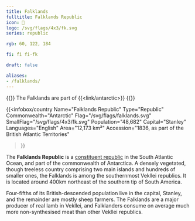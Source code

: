 ```yaml
---
title: Falklands
fulltitle: Falklands Republic
icon: 🦀
logo: /svg/flags/4x3/fk.svg
series: republic

rgb: 60, 122, 184

fi: fi fi-fk

draft: false

aliases:
- /falklands/
---
```

{{<note series>}}
 The Falklands are part of {{<link/antarctic>}}
{{</note>}}

{{<infobox/country
	 Name="Falklands Republic"
	 Type="Republic"
	 Commonwealth="Antarctic"
	 Flag="/svg/flags/falklands.svg"
	 SmallFlag="/svg/flags/4x3/fk.svg"
	 Population="48,682"
	 Capital="Stanley"
	 Languages="English"
	 Area="12,173 km²"
	 Accession="1836, as part of the British Atlantic Territories"
 >}}

The <span class="fi fi-fk"></span> **Falklands Republic** is a [constituent republic](/republics/) in the South Atlantic Ocean, and part of the commonwealth of Antarctica. A densely vegetated, though treeless country comprising two main islands and hundreds of smaller ones, the Falklands is among the southernmost Vekllei republics. It is located around 400km northeast of the southern tip of South America.

Four-fifths of its British-descended population live in the capital, Stanley, and the remainder are mostly sheep farmers. The Falklands are a major producer of real lamb in Vekllei, and Falklanders consume on average much more non-synthesised meat than other Vekllei republics.